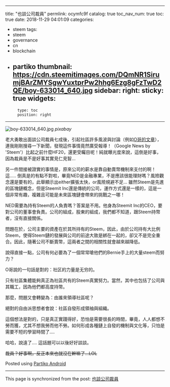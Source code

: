 
---
title: "也談公司裁員"
permlink: ocymfc9f
catalog: true
toc_nav_num: true
toc: true
date: 2018-11-29 04:01:09
categories:
- steem
tags:
- steem
- governance
- cn
- blockchain
- partiko
thumbnail: https://cdn.steemitimages.com/DQmNR1SirumjBArZMYSgwYuxtprPw2hhg6Ezg8gFzTwD2QE/boy-633014_640.jpg
sidebar:
    right:
        sticky: true
widgets:
    -
        type: toc
        position: right
---


![boy-633014_640.jpg](https://cdn.steemitimages.com/DQmNR1SirumjBArZMYSgwYuxtprPw2hhg6Ezg8gFzTwD2QE/boy-633014_640.jpg)
*pixabay*


老大勇敢出面談公司裁員七成後，引起社區許多風波與討論（例如[O哥的文章](https://steemit.com/steem/@oflyhigh/steemit-70)），連我剛剛搜尋一下新聞，發現這件事情竟然廣受報導！（Google News by 'Steem'）比起之前什麼HF20，還更受矚目呢！純就曝光度來說，這倒是好事，因為裁員是不是好事其實見仁見智...

另一件間接被證實的事情是，原來公司的薪水是靠自動賣幣機制來支付的啊！這..... 倒真是的有點不對啦，畢竟NED是金融專業，不是應該很能理財嗎？風險觀念還是要有的，此舉顯示出either擴張太快，or風險規避不足... 雖然Steem是先進的區塊鏈概念，但是Steemit Inc還是傳統的公司，運作方式還是一樣的，這是一個非常有趣，複雜且可能是未來區塊鏈會帶來的挑戰之一哪！

NED需要為持有Steem的人負責嗎？答案是不用。他身為Steemit Inc的CEO，要對公司的董事會負責。公司的組成，股東的組成，我們都不知道，跟Steem持幣者，沒有直接關係。

問題在於，公司主要的資產在於其所持有的Steem，因此，由於公司持有大比例Steem，使得Steem鏈的發展與公司的前途大致是綁在一起的，卻又不是完全重合。因此，隨著公司不斷賣幣，這兩者之間的相關性就會越來越降低。

說得直接一點，公司有何必要為了一個常常嗆他們的Bernie手上的大量steem而努力？

O哥說的一句話是對的：社区的力量是无穷的。

只有社區集體能夠真正為社區共有的Steem真實努力。當然，其中也包括了公司與其職工，因為他們都高度持幣。

那麼，問題又會轉變為：由誰來領導社區呢？

絕對的自由派思想者會說：社區自發形成領袖與組織。

這個想法是對的，只是真正實踐得好，恐怕是需要很長的時間，畢竟，人人都想不勞而獲，尤其不想我勞而他不勞。如何形成各種鏈上自發的機制與文化等，只怕是需要不短的學習時間了....

哈哈，說遠了.... 這話題可以以後好好談談。

<del>裁員？好事啊，反正本來也就沒在幹嘛了...LOL</del>


Posted using [Partiko Android](https://steemit.com/@partiko-android)

- - -

This page is synchronized from the post: [也談公司裁員](https://steemit.com/@deanliu/ocymfc9f)
